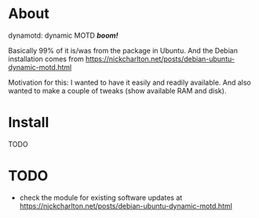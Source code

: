 # About

dynamotd: dynamic MOTD ***boom!***

Basically 99% of it is/was from the package in Ubuntu.
And the Debian installation comes from https://nickcharlton.net/posts/debian-ubuntu-dynamic-motd.html

Motivation for this:
I wanted to have it easily and readily available. And also wanted to make a couple of tweaks (show available RAM and disk).



# Install

TODO





# TODO

- check the module for existing software updates at https://nickcharlton.net/posts/debian-ubuntu-dynamic-motd.html

